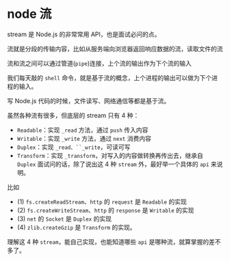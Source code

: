 # node 流

stream 是 Node.js 的非常常用 API，也是面试必问的点。

流就是分段的传输内容，比如从服务端向浏览器返回响应数据的流，读取文件的流

流和流之间可以通过管道(`pipe`)连接，上个流的输出作为下个流的输入

我们每天敲的 `shell` 命令，就是基于流的概念，上个进程的输出可以做为下个进程的输入。

写 Node.js 代码的时候，文件读写、网络通信等都是基于流。

虽然各种流有很多，但底层的 stream 只有 4 种：

- `Readable`：实现 `_read` 方法，通过 `push` 传入内容
- `Writable`：实现 `_write` 方法，通过 `next` 消费内容
- `Duplex`：实现 `_read、``_write`，可读可写
- `Transform`：实现 `_transform`，对写入的内容做转换再传出去，继承自 `Duplex`
面试问的话，除了说出这 4 种 `stream` 外，最好举一个具体的 `api` 来说明。

比如 
- (1) `fs.createReadStream`、`http` 的 `request` 是 `Readable` 的实现
- (2) `fs.createWriteStream`、`http` 的 `response` 是 `Writable` 的实现
- (3) `net` 的 `Socket` 是 `Duplex` 的实现
- (4) `zlib.createGzip` 是 `Transform` 的实现。

理解这 4 种 `stream`，能自己实现，也能知道哪些 `api` 是哪种流，就算掌握的差不多了。
